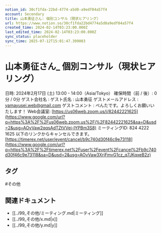 ```yaml
---
notion_id: 30cf1fda-22bd-4774-a5d0-a9edf04a57f4
account: Secondary
title: 山本勇征さん: 個別コンサル（現状ヒアリング）
url: https://www.notion.so/30cf1fda22bd4774a5d0a9edf04a57f4
created_time: 2024-02-14T03:23:00.000Z
last_edited_time: 2024-02-14T03:23:00.000Z
sync_status: placeholder
sync_time: 2025-07-12T15:01:47.399003
---
```

# 山本勇征さん_ 個別コンサル（現状ヒアリング）

日時: 2024年2月17日 (土) 13:00 - 14:00（Asia/Tokyo）
確保時間（前 / 後）: 0分 / 0分
ゲスト会社名 :
ゲスト氏名 : 山本勇征
ゲストメールアドレス :
[yamayusei.web@gmail.com](mailto:yamayusei.web@gmail.com)
ゲストコメント : ぺんたです。よろしくお願いいたします！
Web会議室:
[https://us06web.zoom.us/j/82442221625](https://www.google.com/url?q=https%3A%2F%2Fus06web.zoom.us%2Fj%2F82442221625&sa=D&usd=2&usg=AOvVaw2qqsAdTZtVVej-IYPBm3S8)
ミーティングID: 824 4222 1625
以下のリンクからキャンセルできます。
[https://timerex.net/user/event/cancel/b9c740d30f46c9e73118](https://www.google.com/url?q=https%3A%2F%2Ftimerex.net%2Fuser%2Fevent%2Fcancel%2Fb9c740d30f46c9e73118&sa=D&usd=2&usg=AOvVaw3XrjFmvG1cz_q7JKqxeB2z)

## タグ

#その他 

## 関連ドキュメント

- [[../99_その他/ミーティング.md|ミーティング]]
- [[../99_その他/x.md|x]]
- [[../99_その他/y.md|y]]

